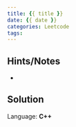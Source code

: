 ```yaml
---
title: {{ title }}
date: {{ date }}
categories: Leetcode
tags:
---
```




## Hints/Notes

-

## Solution

Language: **C++**

```C++

```
